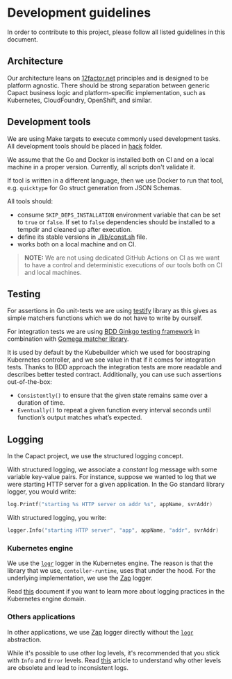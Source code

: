 # Development guidelines

In order to contribute to this project, please follow all listed guidelines in this document.

## Architecture

Our architecture leans on [12factor.net](https://www.12factor.net/) principles and is designed to be platform agnostic. 
There should be strong separation between generic Capact business logic and platform-specific implementation, such as Kubernetes, CloudFoundry, OpenShift, and similar.  

## Development tools

We are using Make targets to execute commonly used development tasks. All development tools should be placed in [hack](../hack) folder.

We assume that the Go and Docker is installed both on CI and on a local machine in a proper version. Currently, all scripts don't validate it.
 
If tool is written in a different language, then we use Docker to run that tool, e.g. `quicktype` for Go struct generation from JSON Schemas. 

All tools should:
 - consume `SKIP_DEPS_INSTALLATION` environment variable that can be set to `true` or `false`. If set to `false` dependencies should be installed to a tempdir and cleaned up after execution. 
 - define its stable versions in [./lib/const.sh](../hack/lib/const.sh) file.
 - works both on a local machine and on CI.

> **NOTE:** We are not using dedicated GitHub Actions on CI as we want to have a control and deterministic executions of our tools both on CI and local machines.

## Testing

For assertions in Go unit-tests we are using [testify](https://github.com/stretchr/testify) library as this gives as simple matchers functions which we do not have to write by ourself. 

For integration tests we are using [BDD Ginkgo testing framework](https://github.com/onsi/ginkgo) in combination with [Gomega matcher library](https://github.com/onsi/gomega). 

It is used by default by the Kubebuilder which we used for boostraping Kubernetes controller, and we see value in that if it comes for integration tests.
Thanks to BDD approach the integration tests are more readable and describes better tested contract. Additionally, you can use such assertions out-of-the-box:
- `Consistently()` to ensure that the given state remains same over a duration of time.
- `Eventually()` to repeat a given function every interval seconds until function’s output matches what’s expected.

## Logging

In the Capact project, we use the structured logging concept. 

With structured logging, we associate a *constant* log message with some variable key-value pairs. For instance, suppose we wanted to log that we were starting HTTP server for a given application. In the Go standard library logger, you would write:

```go
log.Printf("starting %s HTTP server on addr %s", appName, svrAddr)
```

With structured logging, you write:

```go
logger.Info("starting HTTP server", "app", appName, "addr", svrAddr)
```

### Kubernetes engine

We use the [`logr`](https://github.com/go-logr/logr) logger in the Kubernetes engine.
The reason is that the library that we use, `contoller-runtime`, uses that under the hood.
For the underlying implementation, we use the [Zap](https://github.com/uber-go/zap) logger.

Read [this](https://github.com/kubernetes-sigs/controller-runtime/blob/master/TMP-LOGGING.md#logging-guidelines) document if you want to learn more about logging practices in the Kubernetes engine domain.

### Others applications

In other applications, we use [Zap](https://github.com/uber-go/zap) logger directly without the [`logr`](https://github.com/go-logr/logr) abstraction. 

While it's possible to use other log levels, it's recommended that you stick with `Info` and `Error` levels. 
Read [this](https://dave.cheney.net/2015/11/05/lets-talk-about-logging) article to understand why other levels are obsolete and lead to inconsistent logs.
